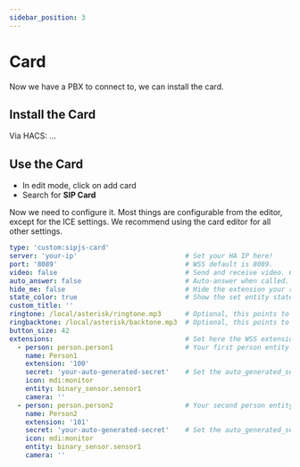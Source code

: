 ```yaml
---
sidebar_position: 3
---
```


# Card

Now we have a PBX to connect to, we can install the card.

## Install the Card

Via HACS:
...

## Use the Card

- In edit mode, click on add card
- Search for **SIP Card**

Now we need to configure it.
Most things are configurable from the editor, except for the ICE settings.
We recommend using the card editor for all other settings.

```yaml title="card configuration"
type: 'custom:sipjs-card'
server: 'your-ip'                           # Set your HA IP here!
port: '8089'                                # WSS default is 8089.
video: false                                # Send and receive video. Can require extra configuration.
auto_answer: false                          # Auto-answer when called.
hide_me: false                              # Hide the extension your registered as.
state_color: true                           # Show the set entity state in the icon.
custom_title: ''
ringtone: /local/asterisk/ringtone.mp3      # Optional, this points to /www/asterisk/ringtone.mp3
ringbacktone: /local/asterisk/backtone.mp3  # Optional, this points to /www/asterisk/backtone.mp3
button_size: 42
extensions:                                 # Set here the WSS extensions you can register as.
  - person: person.person1                  # Your first person entity here
    name: Person1
    extension: '100'
    secret: 'your-auto-generated-secret'    # Set the auto_generated_secret you set in the add-on here!
    icon: mdi:monitor
    entity: binary_sensor.sensor1
    camera: ''
  - person: person.person2                  # Your second person entity here
    name: Person2
    extension: '101'
    secret: 'your-auto-generated-secret'    # Set the auto_generated_secret you set in the add-on here!
    icon: mdi:monitor
    entity: binary_sensor.sensor1
    camera: ''
```
